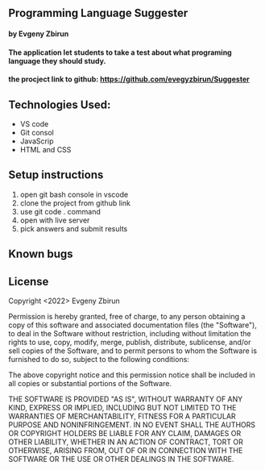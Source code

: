 ## Programming Language Suggester

#### by Evgeny Zbirun

#### The application let students to take a test about what programing language they should study. 


#### the procject link to github: https://github.com/evegyzbirun/Suggester

## Technologies Used:
* VS code
* Git consol
* JavaScrip
* HTML and CSS

## Setup instructions

1. open git bash console in vscode
2. clone the project from github link
3. use git code . command 
4. open with live server
5. pick answers and submit results

## Known bugs

## License
Copyright <2022> Evgeny Zbirun

Permission is hereby granted, free of charge, to any person obtaining a copy of this software and associated documentation files (the "Software"), to deal in the Software without restriction, including without limitation the rights to use, copy, modify, merge, publish, distribute, sublicense, and/or sell copies of the Software, and to permit persons to whom the Software is furnished to do so, subject to the following conditions:

The above copyright notice and this permission notice shall be included in all copies or substantial portions of the Software.

THE SOFTWARE IS PROVIDED "AS IS", WITHOUT WARRANTY OF ANY KIND, EXPRESS OR IMPLIED, INCLUDING BUT NOT LIMITED TO THE WARRANTIES OF MERCHANTABILITY, FITNESS FOR A PARTICULAR PURPOSE AND NONINFRINGEMENT. IN NO EVENT SHALL THE AUTHORS OR COPYRIGHT HOLDERS BE LIABLE FOR ANY CLAIM, DAMAGES OR OTHER LIABILITY, WHETHER IN AN ACTION OF CONTRACT, TORT OR OTHERWISE, ARISING FROM, OUT OF OR IN CONNECTION WITH THE SOFTWARE OR THE USE OR OTHER DEALINGS IN THE SOFTWARE.
